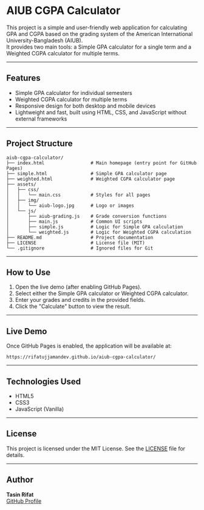 # AIUB CGPA Calculator

This project is a simple and user-friendly web application for calculating GPA and CGPA based on the grading system of the American International University-Bangladesh (AIUB).  
It provides two main tools: a Simple GPA calculator for a single term and a Weighted CGPA calculator for multiple terms.

---

## Features
- Simple GPA calculator for individual semesters
- Weighted CGPA calculator for multiple terms
- Responsive design for both desktop and mobile devices
- Lightweight and fast, built using HTML, CSS, and JavaScript without external frameworks

---

## Project Structure
```
aiub-cgpa-calculator/
├── index.html                 # Main homepage (entry point for GitHub Pages)
├── simple.html                # Simple GPA calculator page
├── weighted.html              # Weighted CGPA calculator page
├── assets/
│   ├── css/
│   │   └── main.css           # Styles for all pages
│   ├── img/
│   │   └── aiub-logo.jpg      # Logo or images
│   └── js/
│       ├── aiub-grading.js    # Grade conversion functions
│       ├── main.js            # Common UI scripts
│       ├── simple.js          # Logic for Simple GPA calculation
│       └── weighted.js        # Logic for Weighted CGPA calculation
├── README.md                  # Project documentation
├── LICENSE                    # License file (MIT)
└── .gitignore                 # Ignored files for Git
```

---

## How to Use
1. Open the live demo (after enabling GitHub Pages).
2. Select either the Simple GPA calculator or Weighted CGPA calculator.
3. Enter your grades and credits in the provided fields.
4. Click the "Calculate" button to view the result.

---

## Live Demo
Once GitHub Pages is enabled, the application will be available at:

```
https://rifatujjamandev.github.io/aiub-cgpa-calculator/
```

---

## Technologies Used
- HTML5
- CSS3
- JavaScript (Vanilla)

---

## License
This project is licensed under the MIT License. See the [LICENSE](LICENSE) file for details.

---

## Author
**Tasin Rifat**  
[GitHub Profile](https://github.com/rifatujjamandev)

